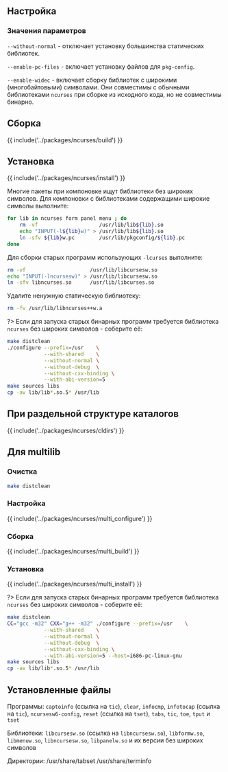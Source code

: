 <pkg :name="'ncurses'" instsize showsbu2></pkg>

## Настройка

<package-script :package="'ncurses'" :type="'configure'"></package-script>

### Значения параметров

`--without-normal` - отключает установку большинства статических библиотек.

`--enable-pc-files` - включает установку файлов для `pkg-config`.

`--enable-widec` - включает сборку библиотек с широкими (многобайтовыми) символами. Они совместимы с обычными библиотеками `ncurses` при сборке из исходного кода, но не совместимы бинарно.

## Сборка

{{ include('../packages/ncurses/build') }}

## Установка

{{ include('../packages/ncurses/install') }}

Многие пакеты при компоновке ищут библиотеки без широких символов. Для компоновки с библиотеками содержащими широкие символы выполните:

```bash
for lib in ncurses form panel menu ; do
    rm -vf                    /usr/lib/lib${lib}.so
    echo "INPUT(-l${lib}w)" > /usr/lib/lib${lib}.so
    ln -sfv ${lib}w.pc        /usr/lib/pkgconfig/${lib}.pc
done
```

Для сборки старых программ использующих `-lcurses` выполните:

```bash
rm -vf                     /usr/lib/libcursesw.so
echo "INPUT(-lncursesw)" > /usr/lib/libcursesw.so
ln -sfv libncurses.so      /usr/lib/libcurses.so
```

Удалите ненужную статическую библиотеку:

```bash
rm -fv /usr/lib/libncurses++w.a
```

?> Если для запуска старых бинарных программ требуется библиотека `ncurses` без широких символов - соберите её:

```bash
make distclean
./configure --prefix=/usr    \
            --with-shared    \
            --without-normal \
            --without-debug  \
            --without-cxx-binding \
            --with-abi-version=5
make sources libs
cp -av lib/lib*.so.5* /usr/lib
```

## При раздельной структуре каталогов

{{ include('../packages/ncurses/cldirs') }}

## Для multilib

### Очистка

```bash
make distclean
```

### Настройка

{{ include('../packages/ncurses/multi_configure') }}

### Сборка

{{ include('../packages/ncurses/multi_build') }}

### Установка

{{ include('../packages/ncurses/multi_install') }}

?> Если для запуска старых бинарных программ требуется библиотека `ncurses` без широких символов - соберите её:

```bash
make distclean
CC="gcc -m32" CXX="g++ -m32" ./configure --prefix=/usr    \
            --with-shared    \
            --without-normal \
            --without-debug  \
            --without-cxx-binding \
            --with-abi-version=5 --host=i686-pc-linux-gnu
make sources libs
cp -av lib/lib*.so.5* /usr/lib
```

## Установленные файлы

Программы: `captoinfo` (ссылка на `tic`), `clear`, `infocmp`, `infotocap` (ссылка на `tic`), `ncursesw6-config`, `reset` (ссылка на `tset`), `tabs`, `tic`, `toe`, `tput` и `tset`

Библиотеки: `libcursesw.so` (ссылка на `libncursesw.so`), `libformw.so`, `libmenuw.so`, `libncursesw.so`, `libpanelw.so` и их версии без широких символов

Директории: /usr/share/tabset /usr/share/terminfo

<script>
	new Vue({ el: '#main' })
</script>
